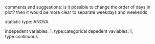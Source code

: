 comments and suggestions: is it possible to change the order of days in plot? then it would be more clear to separate weekdays and weekends


statistic type: ANOVA


indepedent variables: 1, type:categorical
depedent vaviables: 1, type:continuous
